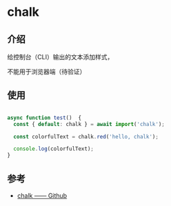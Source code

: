 # chalk

## 介绍

给控制台（CLI）输出的文本添加样式，

不能用于浏览器端（待验证）

## 使用

```javascript

async function test()  {
  const { default: chalk } = await import('chalk');

  const colorfulText = chalk.red('hello, chalk');

  console.log(colorfulText);
}
```

## 参考

* [chalk —— Github](https://github.com/chalk/chalk)